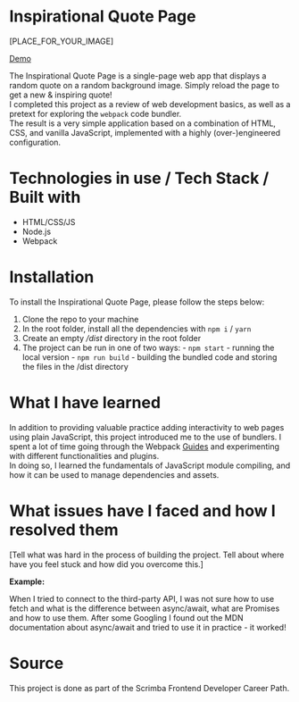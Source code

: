 # Inspirational Quote Page

[PLACE_FOR_YOUR_IMAGE]

[Demo](https://cute-clafoutis-9194d9.netlify.app/)

The Inspirational Quote Page is a single-page web app that displays a random quote on a random background image. Simply reload the page to get a new & inspiring quote!  
I completed this project as a review of web development basics, as well as a pretext for exploring the `webpack` code bundler.  
The result is a very simple application based on a combination of HTML, CSS, and vanilla JavaScript, implemented with a highly (over-)engineered configuration.

# Technologies in use / Tech Stack / Built with

  - HTML/CSS/JS
  - Node.js
  - Webpack

# Installation

To install the Inspirational Quote Page, please follow the steps below:
  1. Clone the repo to your machine
  2. In the root folder, install all the dependencies with `npm i` / `yarn`
  3. Create an empty _/dist_ directory in the root folder
  4. The project can be run in one of two ways:
    - `npm start` - running the local version
    - `npm run build` - building the bundled code and storing the files in the /dist directory

# What I have learned

In addition to providing valuable practice adding interactivity to web pages using plain JavaScript, this project introduced me to the use of bundlers. I spent a lot of time going through the Webpack [Guides](https://webpack.js.org/guides/) and experimenting with different functionalities and plugins.  
In doing so, I learned the fundamentals of JavaScript module compiling, and how it can be used to manage dependencies and assets.

# What issues have I faced and how I resolved them

[Tell what was hard in the process of building the project. Tell about where have you feel stuck and how did you overcome this.]

**Example:**

When I tried to connect to the third-party API, I was not sure how to use fetch and what is the difference between async/await, what are Promises and how to use them. After some Googling I found out the MDN documentation about async/await and tried to use it in practice - it worked! 

# Source

This project is done as part of the Scrimba Frontend Developer Career Path.